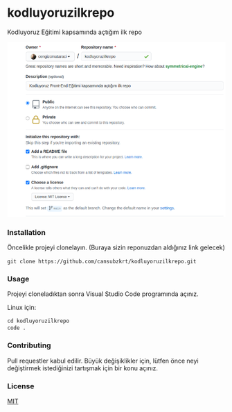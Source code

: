 # kodluyoruzilkrepo
Kodluyoruz Eğitimi kapsamında açtığım ilk repo

![Markdown](https://raw.githubusercontent.com/Kodluyoruz/taskforce/main/git/odev1/figures/github.png)

### Installation
Öncelikle projeyi clonelayın. (Buraya sizin reponuzdan aldığınız link gelecek)

```git clone https://github.com/cansubzkrt/kodluyoruzilkrepo.git```

### Usage
Projeyi cloneladıktan sonra Visual Studio Code programında açınız.

Linux için:

```
cd kodluyoruzilkrepo
code . 
   ```
   
### Contributing
Pull requestler kabul edilir. Büyük değişiklikler için, lütfen önce neyi değiştirmek istediğinizi tartışmak için bir konu açınız.

### License

[MIT](https://choosealicense.com/licenses/mit/)
